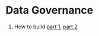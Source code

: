# Data Governance

1. How to build [part 1](https://www.phdata.io/blog/snowflake-data-governance/), [part 2](https://www.phdata.io/blog/snowflake-data-governance-2/)
